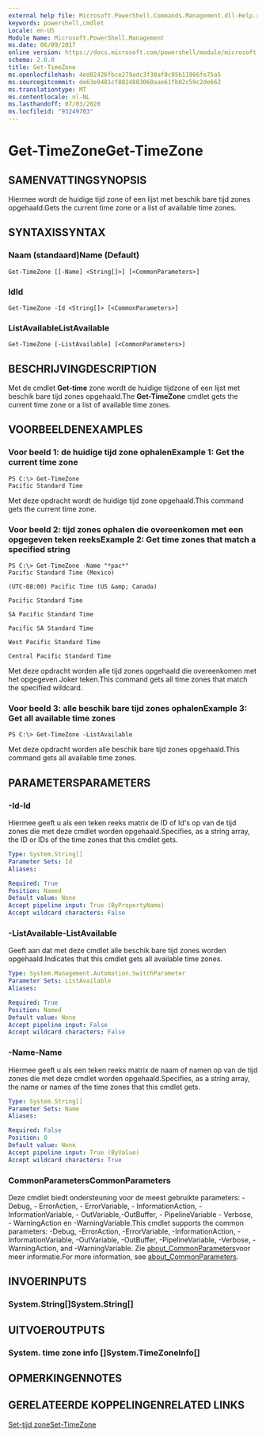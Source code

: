```yaml
---
external help file: Microsoft.PowerShell.Commands.Management.dll-Help.xml
keywords: powershell,cmdlet
Locale: en-US
Module Name: Microsoft.PowerShell.Management
ms.date: 06/09/2017
online version: https://docs.microsoft.com/powershell/module/microsoft.powershell.management/get-timezone?view=powershell-7&WT.mc_id=ps-gethelp
schema: 2.0.0
title: Get-TimeZone
ms.openlocfilehash: 4ed02426fbce279adc3f30af0c95b11966fe75a5
ms.sourcegitcommit: de63e9481cf8024883060aae61fb02c59c2de662
ms.translationtype: MT
ms.contentlocale: nl-NL
ms.lasthandoff: 07/03/2020
ms.locfileid: "93249703"
---
```

# <span data-ttu-id="cc28f-103">Get-TimeZone</span><span class="sxs-lookup"><span data-stu-id="cc28f-103">Get-TimeZone</span></span>

## <span data-ttu-id="cc28f-104">SAMENVATTING</span><span class="sxs-lookup"><span data-stu-id="cc28f-104">SYNOPSIS</span></span>
<span data-ttu-id="cc28f-105">Hiermee wordt de huidige tijd zone of een lijst met beschik bare tijd zones opgehaald.</span><span class="sxs-lookup"><span data-stu-id="cc28f-105">Gets the current time zone or a list of available time zones.</span></span>

## <span data-ttu-id="cc28f-106">SYNTAXIS</span><span class="sxs-lookup"><span data-stu-id="cc28f-106">SYNTAX</span></span>

### <span data-ttu-id="cc28f-107">Naam (standaard)</span><span class="sxs-lookup"><span data-stu-id="cc28f-107">Name (Default)</span></span>

```
Get-TimeZone [[-Name] <String[]>] [<CommonParameters>]
```

### <span data-ttu-id="cc28f-108">Id</span><span class="sxs-lookup"><span data-stu-id="cc28f-108">Id</span></span>

```
Get-TimeZone -Id <String[]> [<CommonParameters>]
```

### <span data-ttu-id="cc28f-109">ListAvailable</span><span class="sxs-lookup"><span data-stu-id="cc28f-109">ListAvailable</span></span>

```
Get-TimeZone [-ListAvailable] [<CommonParameters>]
```

## <span data-ttu-id="cc28f-110">BESCHRIJVING</span><span class="sxs-lookup"><span data-stu-id="cc28f-110">DESCRIPTION</span></span>

<span data-ttu-id="cc28f-111">Met de cmdlet **Get-time** zone wordt de huidige tijdzone of een lijst met beschik bare tijd zones opgehaald.</span><span class="sxs-lookup"><span data-stu-id="cc28f-111">The **Get-TimeZone** cmdlet gets the current time zone or a list of available time zones.</span></span>

## <span data-ttu-id="cc28f-112">VOORBEELDEN</span><span class="sxs-lookup"><span data-stu-id="cc28f-112">EXAMPLES</span></span>

### <span data-ttu-id="cc28f-113">Voor beeld 1: de huidige tijd zone ophalen</span><span class="sxs-lookup"><span data-stu-id="cc28f-113">Example 1: Get the current time zone</span></span>

```
PS C:\> Get-TimeZone
Pacific Standard Time
```

<span data-ttu-id="cc28f-114">Met deze opdracht wordt de huidige tijd zone opgehaald.</span><span class="sxs-lookup"><span data-stu-id="cc28f-114">This command gets the current time zone.</span></span>

### <span data-ttu-id="cc28f-115">Voor beeld 2: tijd zones ophalen die overeenkomen met een opgegeven teken reeks</span><span class="sxs-lookup"><span data-stu-id="cc28f-115">Example 2: Get time zones that match a specified string</span></span>

```
PS C:\> Get-TimeZone -Name "*pac*"
Pacific Standard Time (Mexico)

(UTC-08:00) Pacific Time (US &amp; Canada)

Pacific Standard Time

SA Pacific Standard Time

Pacific SA Standard Time

West Pacific Standard Time

Central Pacific Standard Time
```

<span data-ttu-id="cc28f-116">Met deze opdracht worden alle tijd zones opgehaald die overeenkomen met het opgegeven Joker teken.</span><span class="sxs-lookup"><span data-stu-id="cc28f-116">This command gets all time zones that match the specified wildcard.</span></span>

### <span data-ttu-id="cc28f-117">Voor beeld 3: alle beschik bare tijd zones ophalen</span><span class="sxs-lookup"><span data-stu-id="cc28f-117">Example 3: Get all available time zones</span></span>

```
PS C:\> Get-TimeZone -ListAvailable
```

<span data-ttu-id="cc28f-118">Met deze opdracht worden alle beschik bare tijd zones opgehaald.</span><span class="sxs-lookup"><span data-stu-id="cc28f-118">This command gets all available time zones.</span></span>

## <span data-ttu-id="cc28f-119">PARAMETERS</span><span class="sxs-lookup"><span data-stu-id="cc28f-119">PARAMETERS</span></span>

### <span data-ttu-id="cc28f-120">-Id</span><span class="sxs-lookup"><span data-stu-id="cc28f-120">-Id</span></span>

<span data-ttu-id="cc28f-121">Hiermee geeft u als een teken reeks matrix de ID of Id's op van de tijd zones die met deze cmdlet worden opgehaald.</span><span class="sxs-lookup"><span data-stu-id="cc28f-121">Specifies, as a string array, the ID or IDs of the time zones that this cmdlet gets.</span></span>

```yaml
Type: System.String[]
Parameter Sets: Id
Aliases:

Required: True
Position: Named
Default value: None
Accept pipeline input: True (ByPropertyName)
Accept wildcard characters: False
```

### <span data-ttu-id="cc28f-122">-ListAvailable</span><span class="sxs-lookup"><span data-stu-id="cc28f-122">-ListAvailable</span></span>

<span data-ttu-id="cc28f-123">Geeft aan dat met deze cmdlet alle beschik bare tijd zones worden opgehaald.</span><span class="sxs-lookup"><span data-stu-id="cc28f-123">Indicates that this cmdlet gets all available time zones.</span></span>

```yaml
Type: System.Management.Automation.SwitchParameter
Parameter Sets: ListAvailable
Aliases:

Required: True
Position: Named
Default value: None
Accept pipeline input: False
Accept wildcard characters: False
```

### <span data-ttu-id="cc28f-124">-Name</span><span class="sxs-lookup"><span data-stu-id="cc28f-124">-Name</span></span>

<span data-ttu-id="cc28f-125">Hiermee geeft u als een teken reeks matrix de naam of namen op van de tijd zones die met deze cmdlet worden opgehaald.</span><span class="sxs-lookup"><span data-stu-id="cc28f-125">Specifies, as a string array, the name or names of the time zones that this cmdlet gets.</span></span>

```yaml
Type: System.String[]
Parameter Sets: Name
Aliases:

Required: False
Position: 0
Default value: None
Accept pipeline input: True (ByValue)
Accept wildcard characters: True
```

### <span data-ttu-id="cc28f-126">CommonParameters</span><span class="sxs-lookup"><span data-stu-id="cc28f-126">CommonParameters</span></span>

<span data-ttu-id="cc28f-127">Deze cmdlet biedt ondersteuning voor de meest gebruikte parameters: -Debug, - ErrorAction, - ErrorVariable, - InformationAction, -InformationVariable, - OutVariable,-OutBuffer, - PipelineVariable - Verbose, - WarningAction en -WarningVariable.</span><span class="sxs-lookup"><span data-stu-id="cc28f-127">This cmdlet supports the common parameters: -Debug, -ErrorAction, -ErrorVariable, -InformationAction, -InformationVariable, -OutVariable, -OutBuffer, -PipelineVariable, -Verbose, -WarningAction, and -WarningVariable.</span></span> <span data-ttu-id="cc28f-128">Zie [about_CommonParameters](https://go.microsoft.com/fwlink/?LinkID=113216)voor meer informatie.</span><span class="sxs-lookup"><span data-stu-id="cc28f-128">For more information, see [about_CommonParameters](https://go.microsoft.com/fwlink/?LinkID=113216).</span></span>

## <span data-ttu-id="cc28f-129">INVOER</span><span class="sxs-lookup"><span data-stu-id="cc28f-129">INPUTS</span></span>

### <span data-ttu-id="cc28f-130">System.String[]</span><span class="sxs-lookup"><span data-stu-id="cc28f-130">System.String[]</span></span>

## <span data-ttu-id="cc28f-131">UITVOER</span><span class="sxs-lookup"><span data-stu-id="cc28f-131">OUTPUTS</span></span>

### <span data-ttu-id="cc28f-132">System. time zone info []</span><span class="sxs-lookup"><span data-stu-id="cc28f-132">System.TimeZoneInfo[]</span></span>

## <span data-ttu-id="cc28f-133">OPMERKINGEN</span><span class="sxs-lookup"><span data-stu-id="cc28f-133">NOTES</span></span>

## <span data-ttu-id="cc28f-134">GERELATEERDE KOPPELINGEN</span><span class="sxs-lookup"><span data-stu-id="cc28f-134">RELATED LINKS</span></span>

[<span data-ttu-id="cc28f-135">Set-tijd zone</span><span class="sxs-lookup"><span data-stu-id="cc28f-135">Set-TimeZone</span></span>](Set-TimeZone.md)
